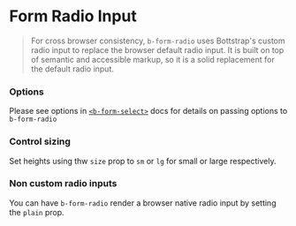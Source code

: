 # Form Radio Input

> For cross browser consistency, `b-form-radio` uses Bottstrap's custom
radio input to replace the browser default radio input. It is built on top of
semantic and accessible markup, so it is a solid replacement for the default radio input.

### Options

Please see options in [`<b-form-select>`](./form-select) docs for details on passing options
to `b-form-radio`

### Control sizing
Set heights using thw `size` prop to `sm` or `lg` for small or large respectively.

### Non custom radio inputs
You can have `b-form-radio` render a browser native radio input by setting the `plain` prop.

